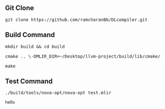 
## Git Clone
<pre>git clone https://github.com/ramcharanBb/DLcompiler.git</pre>


## Build Command
<pre>mkdir build && cd build<br />
cmake .. \-DMLIR_DIR=~/Desktop/llvm-project/build/lib/cmake/mlir \-DLLVM_DIR=~/Desktop/llvm-project/build/lib/cmake/llvm \-DCMAKE_BUILD_TYPE=Release<br />
make </pre>

## Test Command
<pre>./build/tools/nova-opt/nova-opt test.mlir</pre>


hello
